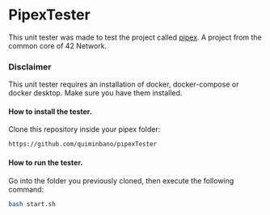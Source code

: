 # PipexTester

This unit tester was made to test the project called [pipex](https://github.com/quiminbano/pipex-version-2024). A project from the common core of 42 Network.

### Disclaimer

This unit tester requires an installation of docker, docker-compose or docker desktop. Make sure you have them installed.

#### How to install the tester.

Clone this repository inside your pipex folder:

```bash
https://github.com/quiminbano/pipexTester
```

#### How to run the tester.

Go into the folder you previously cloned, then execute the following command:

```bash
bash start.sh
```
